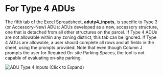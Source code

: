# For Type 4 ADUs

The fifth tab of the Excel Spreadsheet, **aduty4\_inputs**, is specific to Type 3 (or Accessory-New) ADUs: ADUs developed as a new, accessory structure, one that is detached from all other structures on the parcel. If Type 4 ADUs are not allowable within any zoning district, this tab can be ignored. If Type 4 ADUs are allowable, a user should complete all rows and all fields in the sheet, using the prompts provided. Note that even though Column J prompts the user for Required On-site Parking Spaces, the tool is not capable of evaluating on-site parking.

![ADU Type 4 Inputs (Click to Expand)](../../.gitbook/assets/aduty4\_inputs.png)

